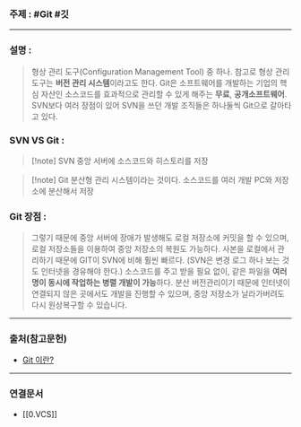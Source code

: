 ### 주제 : #Git #깃

___

### 설명 : 

> 형상 관리 도구(Configuration Management Tool) 중 하나.
> 참고로 형상 관리 도구는 **버전 관리 시스템**이라고도 한다.
> Git은 소프트웨어를 개발하는 기업의 핵심 자산인 소스코드를 효과적으로 관리할 수 있게 해주는 **무료**, **공개소프트웨어**.
> SVN보다 여러 장점이 있어 SVN을 쓰던 개발 조직들은 하나둘씩 Git으로 갈아타고 있다.

### SVN VS Git : 

>[!note] SVN
> 중앙 서버에 소스코드와 히스토리를 저장

>[!note] Git
> 분산형 관리 시스템이라는 것이다.
> 소스코드를 여러 개발 PC와 저장소에 분산해서 저장

### Git 장점 : 

> 그렇기 때문에 중앙 서버에 장애가 발생해도 로컬 저장소에 커밋을 할 수 있으며, 로컬 저장소들을 이용하여 중앙 저장소의 복원도 가능하다.
> 사본을 로컬에서 관리하기 때문에 GIT이 SVN에 비해 훨씬 빠르다.
> (SVN은 변경 로그 하나 보는 것도 인터넷을 경유해야 한다.)
> 소스코드를 주고 받을 필요 없이, 같은 파일을 **여러 명이 동시에 작업하는 병렬 개발이 가능**하다.
> 분산 버전관리이기 때문에 인터넷이 연결되지 않은 곳에서도 개발을 진행할 수 있으며, 중앙 저장소가 날라가버려도 다시 원상복구할 수 있습니다.

___

### 출처(참고문헌)

- [Git 이란? ](https://goddaehee.tistory.com/91)

___

### 연결문서

- [[0.VCS]]
